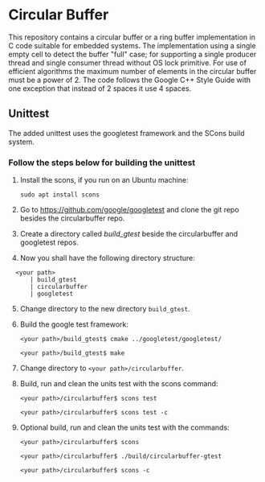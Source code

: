 # Circular Buffer
This repository contains a circular buffer or a ring buffer implementation in C code suitable for embedded systems. The implementation using a single empty cell to detect the buffer "full" case; for supporting a single producer thread and single consumer thread without OS lock primitive. For use of efficient algorithms the maximum number of elements in the circular buffer must be a power of 2. The code follows the Google C++ Style Guide with one exception that instead of 2 spaces it use 4 spaces.

## Unittest

The added unittest uses the googletest framework and the SCons build system.

### Follow the steps below for building the unittest

1. Install the scons, if you run on an Ubuntu machine:

   ```sudo apt install scons```

2. Go to https://github.com/google/googletest and clone the git repo besides the circularbuffer repo.

3. Create a directory called *build_gtest* beside the circularbuffer and googletest repos.

4. Now you shall have the following directory structure:
 ```
   <your path>
       | build_gtest
       | circularbuffer
       | googletest
 ```
5. Change directory to the new directory ```build_gtest```.

6. Build the google test framework:

   ```<your path>/build_gtest$ cmake ../googletest/googletest/```

   ```<your path>/build_gtest$ make```

7. Change directory to ```<your path>/circularbuffer```.

8. Build, run and clean the units test with the scons command:

   ```<your path>/circularbuffer$ scons test```

   ```<your path>/circularbuffer$ scons test -c```

9. Optional build, run and clean the units test with the commands:

   ```<your path>/circularbuffer$ scons```

   ```<your path>/circularbuffer$ ./build/circularbuffer-gtest```

   ```<your path>/circularbuffer$ scons -c```

